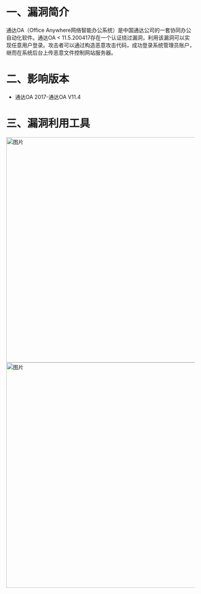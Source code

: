 # 一、漏洞简介
通达OA（Office Anywhere网络智能办公系统）是中国通达公司的一套协同办公自动化软件。通达OA < 11.5.200417存在一个认证绕过漏洞，利用该漏洞可以实现任意用户登录。攻击者可以通过构造恶意攻击代码，成功登录系统管理员账户，继而在系统后台上传恶意文件控制网站服务器。
# 二、影响版本
-   通达OA 2017-通达OA V11.4
# 三、漏洞利用工具
<img width="600" alt="图片" src="https://github.com/xiaokp7/EXPTools/assets/105373673/4570a5bf-1a3f-4172-9170-98d3875ef3a1">
<img width="600" alt="图片" src="https://github.com/xiaokp7/EXPTools/assets/105373673/126c421e-228c-4160-9b19-feeeb3d5deaa">

